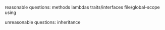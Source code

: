 reasonable questions:
methods
lambdas
traits/interfaces
file/global-scope using

unreasonable questions:
inheritance
